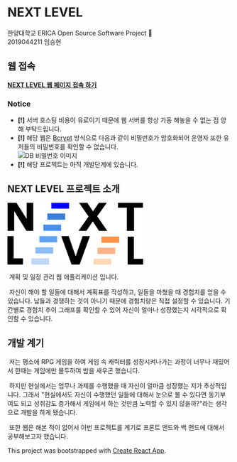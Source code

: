 # NEXT LEVEL
한양대학교 ERICA Open Source Software Project :rocket:  
2019044211 임승현

## 웹 접속
**[NEXT LEVEL 웹 페이지 접속 하기](http://54.180.83.108:3000/)**

### Notice
* **[!]** 서버 호스팅 비용이 유료이기 때문에 웹 서버를 항상 가동 해놓을 수 없는 점 양해 부탁드립니다.
* **[!]** 해당 웹은 [Bcrypt](https://en.wikipedia.org/wiki/Bcrypt) 방식으로 다음과 같이 비밀번호가 암호화되어 운영자 또한 유저들의 비밀번호를 확인할 수 없습니다.<br>
![DB 비밀번호 이미지](https://github.com/lolmc00/ERICA_PlannerWEB/blob/master/client/.github/img/database_table_hash.png)
* **[!]** 해당 프로젝트는 아직 개발단계에 있습니다.

## NEXT LEVEL 프로젝트 소개
![로고_이미지](https://github.com/lolmc00/ERICA_PlannerWEB/blob/master/client/src/img/logo.png)  

&nbsp;계획 및 일정 관리 웹 애플리케이션 입니다.  

&nbsp;자신이 해야 할 일들에 대해서 계획표를 작성하고, 일들을 마쳤을 때 경험치를 얻을 수 있습니다. 남들과 경쟁하는 것이 아니기 때문에 경험치량은 직접 설정할 수 있습니다. 기간별로 경험치 추이 그래프를 확인할 수 있어 자신이 얼마나 성장했는지 시각적으로 확인할 수 있습니다.


## 개발 계기
&nbsp;저는 평소에 RPG 게임을 하여 게임 속 캐릭터를 성장시켜나가는 과정이 너무나 재밌어서 한때는 게임에만 몰두하여 밤을 새우곤 했습니다.

&nbsp;하지만 현실에서는 업무나 과제를 수행했을 때 자신이 얼마큼 성장했는 지가 추상적입니다. 그래서 "현실에서도 자신이 수행했던 일들에 대해서 눈으로 볼 수 있다면 동기부여도 되고 성취감도 증가해서 게임에서 하는 것만큼 노력할 수 있지 않을까?"라는 생각으로 개발을 하게 됐습니다.

&nbsp;또한 웹은 해본 적이 없어서 이번 프로젝트를 계기로 프론트 앤드와 백 앤드에 대해서 공부해보고자 했습니다. 

This project was bootstrapped with [Create React App](https://github.com/facebook/create-react-app).
